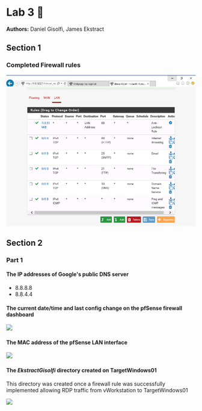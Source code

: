 # Lab 3 :closed_lock_with_key:

**Authors:** Daniel Gisolfi, James Ekstract

## Section 1

### Completed Firewall rules

![](./imgs/firewall_rules_applied.png)



## Section 2

### Part 1



#### The IP addresses of Google's public DNS server

* 8.8.8.8
* 8.8.4.4



#### The current date/time and last config change on the pfSense firewall dashboard

![](\imgs\2.1.1.PNG)



#### The MAC address of the pfSense LAN interface

![](\imgs\2.1.2.PNG)





#### The *EkstractGisolfi* directory created on TargetWindows01

This directory was created once a firewall rule was successfully implemented allowing RDP traffic from vWorkstation to TargetWindows01

![](\imgs\2.2.1.PNG)